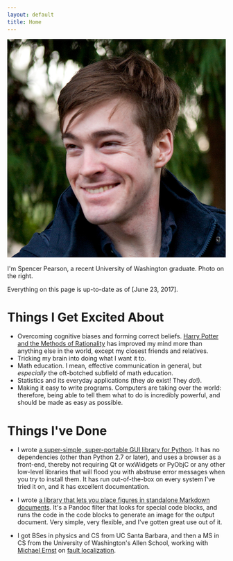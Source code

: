 ```yaml
---
layout: default
title: Home
---
```


<img id="profile-picture" src="/resources/img/profile-picture.jpg" />

I'm Spencer Pearson, a recent University of Washington graduate. Photo on the right.

Everything on this page is up-to-date as of [June 23, 2017].

<div style="clear:both"></div>

Things I Get Excited About
==========================

* Overcoming cognitive biases and forming correct beliefs. [Harry Potter and the Methods of Rationality][hpmor] has improved my mind more than anything else in the world, except my closest friends and relatives.
* Tricking my brain into doing what I want it to.
* Math education. I mean, effective communication in general, but *especially* the oft-botched subfield of math education.
* Statistics and its everyday applications (they *do* exist! They *do*!).
* Making it easy to write programs. Computers are taking over the world: therefore, being able to tell them what to do is incredibly powerful, and should be made as easy as possible.



Things I've Done
================

- I wrote [a super-simple, super-portable GUI library for Python][browsergui]. It has no dependencies (other than Python 2.7 or later), and uses a browser as a front-end, thereby not requiring Qt or wxWidgets or PyObjC or any other low-level libraries that will flood you with abstruse error messages when you try to install them. It has run out-of-the-box on every system I've tried it on, and it has excellent documentation.

- I wrote [a library that lets you place figures in standalone Markdown documents][panfig]. It's a Pandoc filter that looks for special code blocks, and runs the code in the code blocks to generate an image for the output document. Very simple, very flexible, and I've gotten great use out of it.

- I got BSes in physics and CS from UC Santa Barbara, and then a MS in CS from the University of Washington's Allen School, working with [Michael Ernst][mernst] on [fault localization][fl-paper].

<!-- (secret marker) -->

[hpmor]: http://hpmor.com/chapter/1
[mernst]: https://homes.cs.washington.edu/~mernst/
[github]: https://github.com/speezepearson
[browsergui]: https://github.com/speezepearson/browsergui
[panfig]: https://github.com/speezepearson/panfig
[fl-paper]: https://homes.cs.washington.edu/~mernst/pubs/fault-localization-icse2017.pdf
